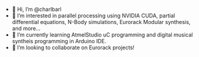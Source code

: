 - 👋 Hi, I’m @charlbarl
- 👀 I’m interested in parallel processing using NVIDIA CUDA, partial differential equations, N-Body simulations, Eurorack Modular synthesis, and more...
- 🌱 I’m currently learning AtmelStudio uC programming and digital musical syntheis programming in Arduino IDE. 
- 💞️ I’m looking to collaborate on Eurorack projects!

<!---
charlbarl/charlbarl is a ✨ special ✨ repository because its `README.md` (this file) appears on your GitHub profile.
You can click the Preview link to take a look at your changes.
--->

